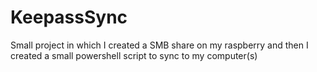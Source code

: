 # KeepassSync
Small project in which I created a SMB share on my raspberry and then I created a small powershell script to sync to my computer(s)
